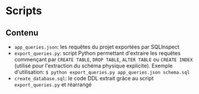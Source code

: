 # Scripts

## Contenu

- `app_queries.json`: les requêtes du projet exportées par SQLInspect
- `export_queries.py`: script Python permettant d'extraire les requêtes commençant par `CREATE TABLE`, `DROP TABLE`, `ALTER TABLE` ou `CREATE INDEX` (utilisé pour l'extraction du schéma physique explicite). Exemple d'utilisation: `$ python export_queries.py app_queries.json schema.sql`
- `create_database.sql`: le code DDL extrait grâce au script `export_queries.py` et réarrangé
